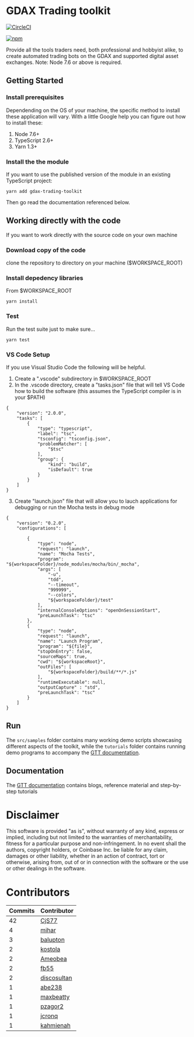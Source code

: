 # GDAX Trading toolkit

[![CircleCI](https://circleci.com/gh/coinbase/gdax-tt.svg?style=svg)](https://circleci.com/gh/coinbase/gdax-tt)
<!-- ⛔️ AUTO-GENERATED-CONTENT:START (VERSIONBADGE) -->
[![npm](https://img.shields.io/badge/npm-v0.2.0-green.svg)](https://www.npmjs.com/package/gdax-trading-toolkit)
<!-- ⛔️ AUTO-GENERATED-CONTENT:END -->

Provide all the tools traders need, both professional and hobbyist alike, to create automated trading bots on the
GDAX and supported digital asset exchanges. Note: Node 7.6 or above is required.

## Getting Started
### Install prerequisites
Dependending on the OS of your machine, the specific method to install these application will vary.  With a little Google help you can figure out how to install these:

1. Node 7.6+
2. TypeScript  2.6+
3. Yarn 1.3+

### Install the the module
If you want to use the published version of the module in an existing TypeScript project:
```
yarn add gdax-trading-toolkit
```
Then go read the documentation referenced below.

## Working directly with the code
If you want to work directly with the source code on your own machine

### Download copy of the code
clone the repository to directory on your machine ($WORKSPACE_ROOT)

### Install depedency libraries
From $WORKSPACE_ROOT
```
yarn install
``` 
### Test
Run the test suite just to make sure...
```
yarn test
```

### VS Code Setup
If you use Visual Studio Code the following will be helpful.

1. Create a ".vscode" subdirectory in $WORKSPACE_ROOT
2. In the .vscode directory, create a "tasks.json" file that will tell VS Code how to build the software (this assumes the TypeScript compiler is in your $PATH)
```
{
    "version": "2.0.0",
    "tasks": [
        {
            "type": "typescript",
            "label": "tsc",
            "tsconfig": "tsconfig.json",
            "problemMatcher": [
                "$tsc"
            ],
            "group": {
                "kind": "build",
                "isDefault": true
            }
        }
    ]
}
``` 
3. Create "launch.json" file that will allow you to lauch applications for debugging or run the Mocha tests in debug mode
```
{
    "version": "0.2.0",
    "configurations": [
        
        {
            "type": "node",
            "request": "launch",
            "name": "Mocha Tests",
            "program": "${workspaceFolder}/node_modules/mocha/bin/_mocha",
            "args": [
                "-u",
                "tdd",
                "--timeout",
                "999999",
                "--colors",
                "${workspaceFolder}/test"
            ],
            "internalConsoleOptions": "openOnSessionStart",
            "preLaunchTask": "tsc"
        },
        {
            "type": "node",
            "request": "launch",
            "name": "Launch Program",
            "program": "${file}",
            "stopOnEntry": false,
            "sourceMaps": true,
            "cwd": "${workspaceRoot}",
            "outFiles": [
                "${workspaceFolder}/build/**/*.js"
            ],
            "runtimeExecutable": null,
            "outputCapture" : "std",
            "preLaunchTask": "tsc"
        }
    ]
}
```

## Run

The `src/samples` folder contains many working demo scripts showcasing different aspects of the toolkit, while the `tutorials` folder
contains running demo programs to accompany the [GTT documentation](https://coinbase.github.io/gdax-tt/).

## Documentation

The [GTT documentation](https://coinbase.github.io/gdax-tt/) contains blogs, reference material and step-by-step tutorials

# Disclaimer

This software is provided "as is", without warranty of any kind, express or
implied, including but not limited to the warranties of merchantability,
fitness for a particular purpose and non-infringement. In no event shall the
authors, copyright holders, or Coinbase Inc. be liable for any claim, damages or other
liability, whether in an action of contract, tort or otherwise, arising from,
out of or in connection with the software or the use or other dealings in the
software.

# Contributors

<!-- ⛔️ AUTO-GENERATED-CONTENT:START (CONTRIBUTORS) -->
| **Commits** | **Contributor** |  
| --- | --- |  
| 42 | [CjS77](https://github.com/CjS77) |  
| 4  | [mihar](https://github.com/mihar) |  
| 3  | [balupton](https://github.com/balupton) |  
| 2  | [kostola](https://github.com/kostola) |  
| 2  | [Ameobea](https://github.com/Ameobea) |  
| 2  | [fb55](https://github.com/fb55) |  
| 2  | [discosultan](https://github.com/discosultan) |  
| 1  | [abe238](https://github.com/abe238) |  
| 1  | [maxbeatty](https://github.com/maxbeatty) |  
| 1  | [pzagor2](https://github.com/pzagor2) |  
| 1  | [jcronq](https://github.com/jcronq) |  
| 1  | [kahmienah](https://github.com/kahmienah) |  

<!-- ⛔️ AUTO-GENERATED-CONTENT:END -->
